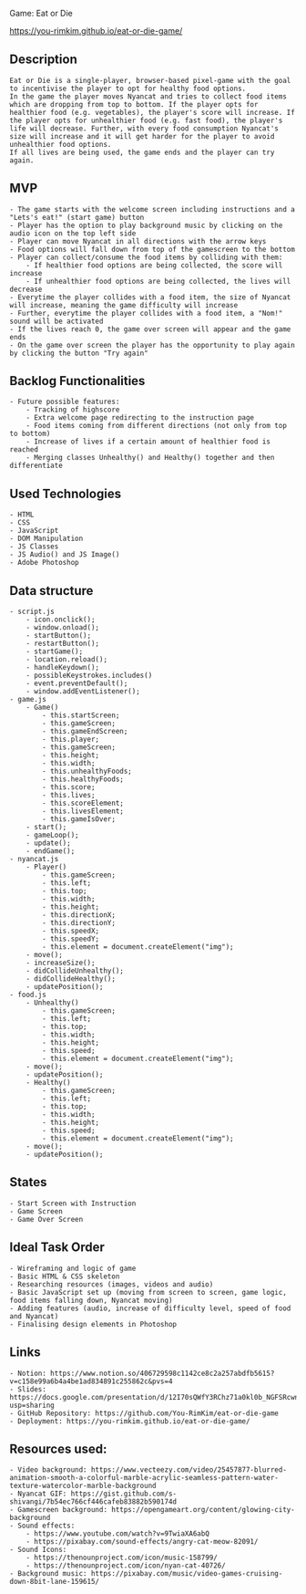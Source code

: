 Game: Eat or Die

https://you-rimkim.github.io/eat-or-die-game/

## Description
    Eat or Die is a single-player, browser-based pixel-game with the goal to incentivise the player to opt for healthy food options.
    In the game the player moves Nyancat and tries to collect food items which are dropping from top to bottom. If the player opts for healthier food (e.g. vegetables), the player's score will increase. If the player opts for unhealthier food (e.g. fast food), the player's life will decrease. Further, with every food consumption Nyancat's size will increase and it will get harder for the player to avoid unhealthier food options.
    If all lives are being used, the game ends and the player can try again.


## MVP
    - The game starts with the welcome screen including instructions and a "Lets's eat!" (start game) button
    - Player has the option to play background music by clicking on the audio icon on the top left side
    - Player can move Nyancat in all directions with the arrow keys
    - Food options will fall down from top of the gamescreen to the bottom
    - Player can collect/consume the food items by colliding with them:
        - If healthier food options are being collected, the score will increase
        - If unhealthier food options are being collected, the lives will decrease
    - Everytime the player collides with a food item, the size of Nyancat will increase, meaning the game difficulty will increase
    - Further, everytime the player collides with a food item, a "Nom!" sound will be activated
    - If the lives reach 0, the game over screen will appear and the game ends
    - On the game over screen the player has the opportunity to play again by clicking the button "Try again"


## Backlog Functionalities
    - Future possible features:
        - Tracking of highscore
        - Extra welcome page redirecting to the instruction page
        - Food items coming from different directions (not only from top to bottom)
        - Increase of lives if a certain amount of healthier food is reached
        - Merging classes Unhealthy() and Healthy() together and then differentiate


## Used Technologies
    - HTML
    - CSS
    - JavaScript
    - DOM Manipulation
    - JS Classes
    - JS Audio() and JS Image()
    - Adobe Photoshop


## Data structure
    - script.js
        - icon.onclick();
        - window.onload();
        - startButton();
        - restartButton();
        - startGame();
        - location.reload();
        - handleKeydown();
        - possibleKeystrokes.includes()
        - event.preventDefault();
        - window.addEventListener();
    - game.js
        - Game()
            - this.startScreen;
            - this.gameScreen;
            - this.gameEndScreen;
            - this.player;
            - this.gameScreen;
            - this.height;
            - this.width;
            - this.unhealthyFoods;
            - this.healthyFoods;
            - this.score;
            - this.lives;
            - this.scoreElement;
            - this.livesElement;
            - this.gameIsOver;
        - start();
        - gameLoop();
        - update();
        - endGame();
    - nyancat.js
        - Player()
            - this.gameScreen;
            - this.left;
            - this.top;
            - this.width;
            - this.height;
            - this.directionX;
            - this.directionY;
            - this.speedX;
            - this.speedY;
            - this.element = document.createElement("img");
        - move();
        - increaseSize();
        - didCollideUnhealthy();
        - didCollideHealthy();
        - updatePosition();
    - food.js
        - Unhealthy()
            - this.gameScreen;
            - this.left;
            - this.top;
            - this.width;
            - this.height;
            - this.speed;
            - this.element = document.createElement("img");
        - move();
        - updatePosition();
        - Healthy()
            - this.gameScreen;
            - this.left;
            - this.top;
            - this.width;
            - this.height;
            - this.speed;
            - this.element = document.createElement("img");
        - move();
        - updatePosition();


## States
    - Start Screen with Instruction
    - Game Screen
    - Game Over Screen


## Ideal Task Order
    - Wireframing and logic of game
    - Basic HTML & CSS skeleton
    - Researching resources (images, videos and audio)
    - Basic JavaScript set up (moving from screen to screen, game logic, food items falling down, Nyancat moving)
    - Adding features (audio, increase of difficulty level, speed of food and Nyancat)
    - Finalising design elements in Photoshop


## Links
    - Notion: https://www.notion.so/406729598c1142ce8c2a257abdfb5615?v=c158e99a6b4a4be1ad834891c255862c&pvs=4
    - Slides: https://docs.google.com/presentation/d/12I70sQWfY3RChz71a0kl0b_NGFSRcwnqRtUBdpLm414/edit?usp=sharing
    - GitHub Repository: https://github.com/You-RimKim/eat-or-die-game
    - Deployment: https://you-rimkim.github.io/eat-or-die-game/


## Resources used:
    - Video background: https://www.vecteezy.com/video/25457877-blurred-animation-smooth-a-colorful-marble-acrylic-seamless-pattern-water-texture-watercolor-marble-background
    - Nyancat GIF: https://gist.github.com/s-shivangi/7b54ec766cf446cafeb83882b590174d
    - Gamescreen background: https://opengameart.org/content/glowing-city-background
    - Sound effects:
        - https://www.youtube.com/watch?v=9TwiaXA6abQ
        - https://pixabay.com/sound-effects/angry-cat-meow-82091/
    - Sound Icons:
        - https://thenounproject.com/icon/music-158799/
        - https://thenounproject.com/icon/nyan-cat-40726/
    - Background music: https://pixabay.com/music/video-games-cruising-down-8bit-lane-159615/